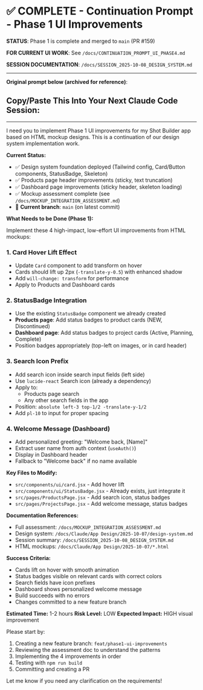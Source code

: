 # ✅ COMPLETE - Continuation Prompt - Phase 1 UI Improvements

**STATUS**: Phase 1 is complete and merged to `main` (PR #159)

**FOR CURRENT UI WORK**: See `/docs/CONTINUATION_PROMPT_UI_PHASE4.md`

**SESSION DOCUMENTATION**: `/docs/SESSION_2025-10-08_DESIGN_SYSTEM.md`

---

**Original prompt below (archived for reference)**:

## Copy/Paste This Into Your Next Claude Code Session:

---

I need you to implement Phase 1 UI improvements for my Shot Builder app based on HTML mockup designs. This is a continuation of our design system implementation work.

**Current Status:**
- ✅ Design system foundation deployed (Tailwind config, Card/Button components, StatusBadge, Skeleton)
- ✅ Products page header improvements (sticky, text truncation)
- ✅ Dashboard page improvements (sticky header, skeleton loading)
- ✅ Mockup assessment complete (see `/docs/MOCKUP_INTEGRATION_ASSESSMENT.md`)
- 📍 **Current branch**: `main` (on latest commit)

**What Needs to be Done (Phase 1):**

Implement these 4 high-impact, low-effort UI improvements from HTML mockups:

### 1. Card Hover Lift Effect
- Update `Card` component to add transform on hover
- Cards should lift up 2px (`-translate-y-0.5`) with enhanced shadow
- Add `will-change: transform` for performance
- Apply to Products and Dashboard cards

### 2. StatusBadge Integration
- Use the existing `StatusBadge` component we already created
- **Products page**: Add status badges to product cards (NEW, Discontinued)
- **Dashboard page**: Add status badges to project cards (Active, Planning, Complete)
- Position badges appropriately (top-left on images, or in card header)

### 3. Search Icon Prefix
- Add search icon inside search input fields (left side)
- Use `lucide-react` Search icon (already a dependency)
- Apply to:
  - Products page search
  - Any other search fields in the app
- Position: `absolute left-3 top-1/2 -translate-y-1/2`
- Add `pl-10` to input for proper spacing

### 4. Welcome Message (Dashboard)
- Add personalized greeting: "Welcome back, [Name]"
- Extract user name from auth context (`useAuth()`)
- Display in Dashboard header
- Fallback to "Welcome back" if no name available

**Key Files to Modify:**
- `src/components/ui/card.jsx` - Add hover lift
- `src/components/ui/StatusBadge.jsx` - Already exists, just integrate it
- `src/pages/ProductsPage.jsx` - Add search icon, status badges
- `src/pages/ProjectsPage.jsx` - Add welcome message, status badges

**Documentation References:**
- Full assessment: `/docs/MOCKUP_INTEGRATION_ASSESSMENT.md`
- Design system: `/docs/Claude/App Design/2025-10-07/design-system.md`
- Session summary: `/docs/SESSION_2025-10-08_DESIGN_SYSTEM.md`
- HTML mockups: `/docs/Claude/App Design/2025-10-07/*.html`

**Success Criteria:**
- Cards lift on hover with smooth animation
- Status badges visible on relevant cards with correct colors
- Search fields have icon prefixes
- Dashboard shows personalized welcome message
- Build succeeds with no errors
- Changes committed to a new feature branch

**Estimated Time:** 1-2 hours
**Risk Level:** LOW
**Expected Impact:** HIGH visual improvement

Please start by:
1. Creating a new feature branch: `feat/phase1-ui-improvements`
2. Reviewing the assessment doc to understand the patterns
3. Implementing the 4 improvements in order
4. Testing with `npm run build`
5. Committing and creating a PR

Let me know if you need any clarification on the requirements!
